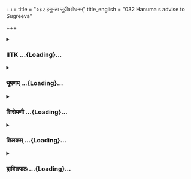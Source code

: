 +++
title = "०३२ हनुमता सुग्रीवबोधनम्"
title_english = "032 Hanuma s advise to Sugreeva"

+++
<div caption="श्रीराम-हरिसीताराममूर्ति-घनपाठिभ्यां वचनम्" class="audioEmbed" src="https://archive.org/download/Ramayana-recitation-Sriram-harisItArAmamUrti-Ghanapaati-v2/Kanda_4/Kanda_4_KSK-032-Hanumatha_Sugreeva_Bodhanam.mp3"></div>

<div class="js_include collapsed" newlevelforh1="3" title="IITK" unfilled url="/purANam/rAmAyaNam/audIchya-pAThaH/iitk/4_kiShkindhAkANDam/03-sugrIva-bodhanam/032_hanumatA_sugrIvabodhanam.md">
<details><summary><h3>IITK ...{Loading}...</h3></summary>

Sugriva's anxiety to know the reason for Lakshmana's anger -- Hanuman
persuades Sugriva to act.



#### श्लोकः
##### मूलम्
अङ्गदस्य वचश्श्रुत्वा सुग्रीवस्सचिवैस्सह।  
लक्ष्मणं कुपितं श्रुत्वा मुमोचासनमात्मवान्4.32.1॥

##### शब्दार्थः
आत्मवान् prudent, सुग्रीवः Sugriva, सचिवैः सह with his counsellors, अङ्गदस्य Angada's, वचः words, श्रुत्वा heard, लक्ष्मणम् of Lakshmana's, कुपितम् an angry man, श्रुत्वा heard, आसनम् seat, मुमोच started

##### आङ्ग्लानुवादः
On hearing about Lakshmana's anger from Angada, prudent Sugriva consulted his counsellors.



#### श्लोकः
##### मूलम्
सचिवानब्रवीद्वाक्यं निश्चित्य गुरुलाघवम्।  
मन्त्रज्ञान्मन्त्रकुशलो मन्त्रेषु परिनिष्ठितान्4.32.2॥

##### शब्दार्थः
मन्त्रकुशलः well versed in counsel, मन्त्रेषु in counselling, परिनिष्ठितान्  highly skilled in secret assessment, सः he, गुरुलाघवम् considering the merits and demerits, निश्चित्य deciding, मन्त्रज्ञान् intelligent ministers, तान् them, वाक्यम् words, अब्रवीत् spoke.

##### आङ्ग्लानुवादः
Sugriva, being skilled in secret assessment of matters, considering the merits and demerits, spoke to his council of ministers capable of intelligent counsellingः



#### श्लोकः
##### मूलम्
न मे दुर्व्याहृतं किञ्चिन्नापि मे दुरनुष्ठितम्।  
लक्ष्मणो राघवभ्राता क्रुद्धः किमिति चिन्तये4.32.3॥

##### शब्दार्थः
मे of me, किञ्चित् a little, न दुर्व्याहृतम् not uttered any harsh or arrogant word, मे of me, अपि दुरनुष्ठितम् indeed no wrong deed is done, राघव भ्राता Rama's brother, लक्ष्मणः Lakshmana, किम् why, क्रुद्धः angry, इति this, चिन्तये I am thinking.

##### आङ्ग्लानुवादः
'Indeed I have not uttered any harsh word or done anything wrong. I, therefore, wonder why Rama's brother, Lakshmana is angry with me?



#### श्लोकः
##### मूलम्
असुहृद्भिर्ममामित्रैर्नित्यमन्तरदर्शिभिः।  
मम दोषानसम्भूतान् श्रावितो राघवानुजः4.32.4॥

##### शब्दार्थः
राघवानुजः Rama's younger brother, असुहृद्भिः heartless people, नित्यम् always, अन्तरदर्शिभिः picking holes at me, अमित्रैः by enmies, मम my, असम्भूतान् imaginary, दोषान् faults, श्रावितः have told.

##### आङ्ग्लानुवादः
'Some enemies, who are always searching for imaginary faults of mine might have poisoned Lakshmana's ears.



#### श्लोकः
##### मूलम्
अत्र तावद्यथाबुद्धि सर्वैरेव यथाविधि।  
भावस्य निश्चयस्तावद्विज्ञेयो निपुणं शनैः4.32.5॥

##### शब्दार्थः
अत्र now, सर्वैरेव by all of you, तावत् in the mean while, यथा बुद्धि  using your intellect , यथाविधि duly, भावस्य your own, निश्चयः decision, तावत् that much, निपुणम् expertise, शनैः slowly, विज्ञेयः inform.

##### आङ्ग्लानुवादः
'In the meanwhile, (right now) all of you should think quietly and try to know the reason (for Lakshmana's anger), using your intellect and expertise logically and decide( the course of action).



#### श्लोकः
##### मूलम्
न खल्वस्ति मम त्रासो लक्ष्मणान्नापि राघवात्।  
मित्रं त्वस्थानकुपितं जनयत्येव सम्भ्रमम्4.32.6॥

##### शब्दार्थः
मम my, लक्ष्मणात् from Lakshmana, त्रासः fear, नास्ति खलु not expected, राघवादपि even from Rama, न not, अस्थानकोपितम् enraged without reason, मित्रम् friend, सम्भ्रमम् misgivings, जनयत्येव  will create.

##### आङ्ग्लानुवादः
'I have no fear either from Lakshmana or from Rama. However, when a friend is enraged without reason, it creates misgivings.



#### श्लोकः
##### मूलम्
सर्वथा सुकरं मित्रं दुष्करं परिपालनम्।  
अनित्यत्वाच्छ चित्तानां प्रीतिरल्पेपि भिद्यते4.32.7॥

##### शब्दार्थः
सर्वथा always, मित्रम् friend, सुकरम् easy, परिपालनम् to maintain friendship, दुष्करम् is difficult, चित्तानाम् of mind, अल्पेऽपि even on flimsy ground, प्रीतिः friendship, अनित्यत्वात्  fickleness, भिद्यते will break.

##### आङ्ग्लानुवादः
'It is easy to earn a friend but keeping the friendship sustained is difficult. Due to fickleness of mind friendship gets broken even on flimsy grounds.



#### श्लोकः
##### मूलम्
अतो निमित्तं त्रस्तोहं रामेण तु महात्मना।  
यन्मयोपकृतं शक्यं प्रतिकर्तुं न तन्मया4.32.8॥

##### शब्दार्थः
अतः निमित्तम् therefore, for that reason, अहम् I am, महात्मना by the noble sire, रामेण by Rama, त्रस्तः  am apprehensive, मम me, यत् whatever, उपकृतम् has been done, तत् that, मया me, प्रतिकर्तुम् to return, न शक्यम्  not able to.

##### आङ्ग्लानुवादः
'Therefore, I am apprehensive of Rama. I am not able to repay the help he has rendered to me'.



#### श्लोकः
##### मूलम्
सुग्रीवेणैवमुक्तस्तु हनुमान्हरिपुङ्गवः।  
उवाच स्वेन तर्केण मध्ये वानरमन्त्रिणाम्4.32.9॥

##### शब्दार्थः
सुग्रीवेण by Sugriva, एवम् in that way, उक्तस्तु been said, हरिपुङ्गवः best of monkeys, हनुमान् Hanuman, वानरमन्त्रिणाम् among monkeys ministers, मध्य in the midst, स्वेन by his own, तर्केण logic, उवाच said these words.

##### आङ्ग्लानुवादः
When Sugriva spoke thus, Hanuman the great monkey, submitted in the presnce of the monkeyministers, applying his own logicः



#### श्लोकः
##### मूलम्
सर्वथा नैतदाश्चर्यं यस्त्वं हरिगणेश्वर।  
न विस्मरसि सुस्निग्धमुपकार कृतं शुभम्4.32.10॥

##### शब्दार्थः
हरिगणेश्वर chief of the vanara clan, त्वम् to you, सुस्निग्धम्  with utmost sense of friendship, कृतम् done, शुभम् good, न विस्मरसि इति यत् forgetting like this, एतत् this way, सर्वथा always, आश्चर्यम् surprise, न no.

##### आङ्ग्लानुवादः
'It is not at all a matter of surprise, O king of vanara clan, that you forgot the good service rendered to you with utmost sense of friendship.



#### श्लोकः
##### मूलम्
राघवेण तु वीरेण भयमुत्सृज्य दूरतः।  
त्वत्प्रियार्थं हतो वाली शक्रतुल्यपराक्रमः4.32.11॥

##### शब्दार्थः
वीरेण by the distinguished hero, राघवेण by Rama, भयम् fear, दूरतः driving away, उत्सृज्य putting aside, त्वत्प्रियार्थम् for your happiness, शक्रतुल्यपराक्रमः valour equal to that of Indra, वाली Vali, हतः killed.

##### आङ्ग्लानुवादः
'To remove your fear and to please you, the great hero Rama has killed Vali, an equal to Indra in valour.



#### श्लोकः
##### मूलम्
सर्वथा प्रणयात्कृद्धो राघवो नात्र संशयः।  
भ्रातरं सम्प्रहितवान्लक्ष्मणं लक्ष्मिवर्धनम्4.32.12॥

##### शब्दार्थः
राघवः Rama, सर्वथा ever, प्रणयात् due to love, क्रुद्धः enraged, अत्र here, संशयः doubt, न no, भ्रातरम् his brother, लक्ष्मिवर्धनम् a bestower of prosperity, लक्ष्मणम् Lakshmana, (सं) प्रहितवान्  sent.

##### आङ्ग्लानुवादः
'Rama's anger is purely out of love for you. He has sent Lakshmana, a bestower of prosperity to you. There is no doubt about it.



#### श्लोकः
##### मूलम्
त्वं प्रमत्तो न जानीषे कालं कालविदां वर।  
फुल्लसप्तच्छदश्यामा प्रवृत्ता तु शरच्छिवा4.32.13॥

##### शब्दार्थः
कालविदाम् among the knowers of time, वर best, त्वम् you are, प्रमत्तः not alert, कालम् time, न जानीषे you are not aware, फुल्लसप्तच्छदश्यामा a lush green season with blossoming saptachada flowers, शिवा (शुभा) auspicious, शरत् autumn, प्रवृत्ता has set in.

##### आङ्ग्लानुवादः
'You knows best the passage of time (changing seasons). But you are not aware out of inattention that the auspicious autumn has set in, making the garden lush green with blossoms of Saptachada flowers.



#### श्लोकः
##### मूलम्
निर्मलग्रहनक्षत्रा द्यौः प्रनष्टवलाहका।  
प्रसन्नाश्च दिशस्सर्वास्सरितश्च सरांसि च4.32.14॥

##### शब्दार्थः
प्रनष्टवलाहका with disappearance of clouds, द्यौः sky, निर्मलग्रहनक्षत्रा with clear appearance of planets and constellations, सर्वाः all, दिशः directions, सरितश्च rivers, सरांसि च and tanks, प्रसन्नाः pleasant.

##### आङ्ग्लानुवादः
'The sky from which the dark clouds have completely disappeared is illumined with planets and stars. The rivers and tanks as well as all directions are pleasant.



#### श्लोकः
##### मूलम्
प्राप्तमुद्योगकालं तु नावैषि हरिपुङ्गव।  
त्वं प्रमत्त इति व्यक्तं लक्ष्मणोऽयमिहागतः4.32.15॥

##### शब्दार्थः
हरिपुङ्गव chief of monkeys, प्राप्तम् having set in, उद्योगकालम् time for making millitary endeavour, नावैषि not aware, त्वम् you, प्रमत्तः इति inattentive, अयं लक्ष्मणः this Lakshmana, इह here, आगतः has come, व्यक्तम् it is evident.

##### आङ्ग्लानुवादः
'O chief of monkeys it is time for military expeditions. Since you are intoxicated you are not aware of this, Lakshmana has come here evidently for this.



#### श्लोकः
##### मूलम्
आर्तस्य हृतदारस्य पुरुषं पुरुषान्तरात्।  
वचनं मर्षणीयं ते राघवस्य महात्मनः4.32.16॥

##### शब्दार्थः
आर्तस्य of a man in distress, हृतदारस्य of a man who is deprived of his wife, महात्मनः of a great self, राघवस्य Rama's, पुरुषान्तरात् from another man, परुषम् harsh, वचनम् words, ते for you, मर्षणीयम् should be tolerated.

##### आङ्ग्लानुवादः
'The message sent by a man who is in distress, and is deprived of his wife should be accepted even if they are harsh since he is a great self (who has rendered you help).



#### श्लोकः
##### मूलम्
कृतापराधस्य हि ते नान्यत्पश्याम्यहं क्षमम्।  
अन्तरेणाञ्जलिं बद्ध्वा लक्ष्मणस्य प्रसादनात्4.32.17॥

##### शब्दार्थः
अञ्जलिम् folded hands, बद्ध्वा by holding, लक्ष्मणस्य Lakshmana's, प्रसादनात् अन्तरेण make him to excuse, क्षमम् to excuse, अन्यत् other than this, कृतापराधस्य for one who has missed his duty, ते you, अहम् I, न पश्यामि I do not see.

##### आङ्ग्लानुवादः
'In these circumstances the best way is seeking apology from Lakshmana with folded hands. I do not see any way other than this.



#### श्लोकः
##### मूलम्
नियुक्तैर्मन्त्रिभिर्वाच्यो ह्यवश्यं पार्थिवो हितम्।  
अत एव भयं त्यक्त्वा ब्रवीम्यवधृतं वचः4.32.18॥

##### शब्दार्थः
नियुक्तैः appointed, मन्त्रिभिः by ministers, पार्थिवः king, अवश्यम् certainly, हितम् good, वाच्यः should advise, अतः एव therefore, भयम् fear, त्यक्त्वा giving up, अवधृतम् what I felt decidedly, वचः ब्रवीमि I am telling these words.

##### आङ्ग्लानुवादः
'The counsellors and ministers appointed by a king should certainly give good advice, without fear. This I tell you since I have faith in my words.



#### श्लोकः
##### मूलम्
अभिक्रुद्धस्समर्थो हि चापमुद्यम्य राघवः।  
सदेवासुरगन्धर्वं वशे स्थापयितुं जगत्4.32.19॥

##### शब्दार्थः
अभिक्रुद्धः if angry, राघवः Rama, चापम् bow, उद्यम्य by lifting, सदेवासुरगन्धर्वम् including gods, demons and ghandarvas, जगत् world, वशे under control, स्थापयितुम् to keep, समर्थो हि able.

##### आङ्ग्लानुवादः




#### श्लोकः
##### मूलम्
न स क्षमः कोपयितुं यः प्रसाद्यः पुनर्भवेत्।  
पूर्वोपकारं स्मरता कृतज्ञेन विशेषतः4.32.20॥

##### शब्दार्थः
पूर्वोपकारम् having received help earlier, स्मरता remembering, विशेषतः more so, कृतज्ञेन by a grateful man, यः whoever, पुनः again, प्रसाद्यः deserves to be propitiated, सः he, कोपयितुम् to show anger, न क्षमः not proper.

##### आङ्ग्लानुवादः
'He who deserves propitiation, should not be offended, more so by a  grateful man, remembering the  help received by him earlier.



#### श्लोकः
##### मूलम्
तस्य मूर्ध्ना प्रणम्य त्वं सपुत्रस्ससुहृज्जनः।  
राजंस्तिष्ठस्व समये भर्तुर्भार्येव तद्वशः4.32.21॥

##### शब्दार्थः
राजन् O king, सपुत्रः along with your son, ससुहृज्जनः with friends, त्वम् you, तस्य his, मूर्ध्ना with your head, प्रणम्य  bow, समये by the oath, भर्तुः to husband, भार्या इव like a wife, तद्वशः subordinates, तिष्ठस्व you may stand by.

##### आङ्ग्लानुवादः
'O king bow down your head along with your son, friends and relations and honour the oath just as a wife subordinates to the will of the husband. Stand by obediently.



#### श्लोकः
##### मूलम्
न रामरामानुजशासनं त्वया  
कपीन्द्र युक्तं मनसाऽप्यपोहितुम्।  
मनो हि ते ज्ञास्यति मानुषं बलं  
स राघवस्यास्य सुरेन्द्रवर्चसः4.32.22॥

##### शब्दार्थः
कपीन्द्र O king of monkeys, रामरामानुजशासनम् Rama's word or Lakshmana's command, त्वया by you, मनसापि even in heart, अपोहितुम् to overlook, न युक्तम् not proper, अस्य his, सराघवस्य along with Rama, सुरेन्द्रवर्चसः countenace having the lustre of Indra, मानुषम् human, बलम् strength, ते मनः your mind, ज्ञास्यति हि  knows.

##### आङ्ग्लानुवादः
'O king of monkeys It is not right for you to overlook the commands of Rama or Lakshmana even in mind. You know the superhuman virtues of Rama, particularly his valour. The two brothers are like Indra (and Upendra) in valour and might.  

#### समाप्तिः
 श्रीमद्रामायणे वाल्मीकीय आदिकाव्ये किष्किन्धाकाण्डे द्वात्रिंशस्सर्गः॥  
Thus ends the thirtysecond sarga in Kishkindakanda of the first epic, the Holy Ramayana composed by sage Valmiki.

</details>
</div>
<div class="js_include collapsed" newlevelforh1="3" title="भूषणम्" unfilled url="/purANam/rAmAyaNam/audIchya-pAThaH/TIkA/bhUShaNa_iitk/4_kiShkindhAkANDam/03-sugrIva-bodhanam/032_hanumatA_sugrIvabodhanam.md">
<details><summary><h3>भूषणम् ...{Loading}...</h3></summary>



अङ्गदस्य वचः श्रुत्वा सुग्रीवः सचिवैः सह ।  

लक्ष्मणं कुपितं श्रुत्वा मुमोचासनमात्मवान्  ॥  ४।३२।१  ॥   

अथ हनुमता हितोपदेशो द्वात्रिंशे अङ्गदस्येत्यादि । अङ्गदस्य
प्राधान्यादङ्गदस्य वचः श्रुत्वेत्युक्तम् । आसनं मुमोच
भयेनासनादुदतिष्ठदित्यर्थः  ॥  ४।३२।१  ॥   

  

सचिवानब्रवीद्वाक्यं निश्चित्य गुरुलाघवम् ।  

मन्त्रज्ञान्मन्त्रकुशलो मन्त्रेषु परिनिष्ठितान्  ॥  ४।३२।२  ॥   

सचवानिति । मन्त्रकुशलः मन्त्रप्रयोगकुशलः  ॥  ४।३२।२  ॥   

  

न मे दुर्व्याहृतं किञ्चिन्नापि मे दुरनुष्ठितम् ।  

लक्ष्मणो राघवभ्राता क्रुद्धः किमिति चिन्तये  ॥  ४।३२।३  ॥   

दुर्व्याहृतं परुषभाषणम् । दुरनुष्ठितम् अपकारः । किं किमर्थम्?  ॥  ४।३२।३
 ॥   

  

असुहृद्भिर्ममामित्रैर्नित्यमन्तरदर्शिभिः ।  

मम दोषानसम्भूतान् श्रावितो राघवानुजः  ॥  ४।३२।४  ॥   

असुहृद्भिरिति । असुहृद्भिः अशोभनहृदयैः  ॥  ४।३२।४  ॥   

  

अत्र तावद्यथाबुद्धि सर्वैरेव यथाविधि ।  

भावस्य निश्चयस्तावद्विज्ञेयो निपुणं शनैः  ॥  ४।३२।५  ॥   

अत्रेति । तावत् प्रथमम् । यथाविधि यथाक्रमम् । भावस्य चेष्टायाः । निश्चयः
अध्यवसायः  ॥  ४।३२।५  ॥   

  

न खल्वस्ति मम त्रासो लक्ष्मणान्नापि राघवात् ।  

मित्रं त्वस्थानकुपितं जनयत्येव सम्भ्रमम्  ॥  ४।३२।६  ॥   

निजभयकृतमासनचलनमपह्नुते न खल्विति  ॥  ४।३२।६  ॥   

  

सर्वथा सुकरं मित्रं दुष्करं परिपालनम् ।  

अनित्यत्वाच्च चित्तानां प्रीतिरल्पे ऽपि भिद्यते  ॥  ४।३२।७  ॥   

मित्रस्यास्थानकोषसम्भावनायां लोकन्यायमाह सर्वथेति । अल्पे, वैषम्य इति
शेषः  ॥  ४।३२।७  ॥   

  

अतो निमित्तं त्रस्तो ऽहं रामेण तु महात्मना ।  

यन्ममोपकृतं शक्यं प्रतिकर्तुं न तन्मया  ॥  ४।३२।८  ॥   

अत इति । महात्मना रामेण । मम यदुपकृतं तन्मया प्रति कर्तुं न शक्यम् । अतो
निमित्तम् अस्मान्निमित्तात् त्रस्तो ऽहमिति सम्बन्धः  ॥  ४।३२।८  ॥   

  

सुग्रीवेणैवमुक्तस्तु हनुमान् हरिपुङ्गवः ।  

उवाच स्वेन तर्केण मध्ये वानरमन्त्रिणाम्  ॥  ४।३२।९  ॥   

तर्केण ऊहेन  ॥  ४।३२।९  ॥   

  

सर्वथा नैतदाश्चर्यं यस्त्वं हरिगणेश्वर ।  

न विस्मरसि सुस्निग्धमुपकारकृतं शुभम्  ॥  ४।३२।१०  ॥   

राघवेण तु वीरेण भयमुत्सृज्य दूरतः ।  

त्वत्प्रियार्थं हतो वाली शक्रतुल्यपराक्रमः  ॥  ४।३२।११  ॥   

सर्वथा प्रणयात् क्रुद्धो राघवो नात्र संशयः ।  

भ्रातरं सम्प्रहितवान् लक्ष्मणं लक्ष्मिवर्द्धनम्  ॥  ४।३२।१२  ॥   

त्वं प्रमत्तो न जानीषे कालं कालविदां वर ।  

फुल्लसप्तच्छदश्यामा प्रवृत्ता तु शरच्छिवा  ॥  ४।३२।१३  ॥   

निर्मलग्रहनक्षत्रा द्यौः प्रनष्टबलाहका ।  

प्रसन्नाश्च दिशः सर्वाः सरितश्च सरांसि च  ॥  ४।३२।१४  ॥   

प्राप्तमुद्योगकालं तु नावैषि हरिपुङ्गव ।  

त्वं प्रमत्त इति व्यक्तं लक्ष्मणो ऽयमिहागतः  ॥  ४।३२।१५  ॥   

उपकारकृतम् उपकारकारिणम्  ॥  ४।३२।१०१५  ॥   

  

आर्तस्य हृतदारस्य परुषं पुरुषान्तरात् ।  

वचनं मर्षणीयं ते राघवस्य महात्मनः  ॥  ४।३२।१६  ॥   

आर्तस्येति । पुरुषान्तरात् लक्ष्मणात्, आगतमिति शेषः । अत्र मर्षणीयत्वे
बहवो हेतव उपन्यस्यन्ते । हृतदारस्य परुषवचनं मर्षणीयम् ।
एवमार्तस्येत्यादौ । राघवस्य महात्मनः परमात्मनः, सर्वस्वामिन इत्यर्थः  ॥ 
४।३२।१६  ॥   

  

कृतापराधस्य हि ते नान्यत् पश्याम्यहं क्षमम् ।  

अन्तरेणाञ्जलिं बद्ध्वा लक्ष्मणस्य प्रसादनात्  ॥  ४।३२।१७  ॥   

अथापराधप्रायश्चितं विदधाति कृतेति । कृतापराधस्य न त्वारब्धापराधस्य
अपराधारम्भकाले सानुतापो यदि लघुप्रायश्चितेन तदा तस्य परिहारः स्यात्, न
तथा ऽभूः किन्तु निश्चयेन कृतापराधो ऽसि, तेन अञ्जलिं बद्ध्वा लक्ष्मणस्य
प्रसादनादन्तरेण प्रसादनं विना अन्यत् क्षमम् अपराधपरिहारक्षमं साधनं न
पश्यामि । "अञ्जलिः परमा मुद्रा क्षिप्रं देवप्रसादिनी" इति शास्त्रात् ।
लक्ष्मणस्येत्यनेन तदीयं प्रत्यञ्जलिरेव भगवदपचारपरिहारक इत्युक्तम्,
"त्वदङ्घ्रिमुद्दिश्य" इतिवत् । ते इत्यनेनात्राधिकरिनियमो नास्तीत्युच्यते
। अञ्जलिमित्येकवचनेन सकृत्करणमेवालमित्युक्तम् । बद्ध्वेत्यनेन
देशकालनियमाभावः सूचितः । बद्ध्वा लक्ष्मणस्य प्रसादनादित्यनेन क्षिप्रं
देवप्रसादिनीत्यस्यार्थः उक्तः  ॥  ४।३२।१७  ॥   

  

नियुक्तैर्मन्त्रिभिर्वाच्यो ह्यवश्यं पार्थिवो हितम् ।  

अत एव भयं त्यक्त्वा ब्रवीम्यवधृतं वचः  ॥  ४।३२।१८  ॥   

किमेव मां प्रति हीनवृत्तमुपदिष्टवानसीत्यत्राह नियुक्तैःरिति  ॥  ४।३२।१८
 ॥   

  

अभिक्रुद्धः समर्थो हि चापमुद्यम्य राघवः ।  

सदेवासुरगन्धर्वं वशे स्थापयितुं जगत्  ॥  ४।३२।१९  ॥   

कथमिदं हितम्? तत्राह अभिक्रुद्ध इति  ॥  ४।३२।१९  ॥   

  

न स क्षमः कोपयितुं यः प्रसाद्यः पुनर्भवेत् ।  

पूर्वोपकारं स्मरता कृतज्ञेन विशेषतः  ॥  ४।३२।२०  ॥   

हेत्वन्तरमाह न स इति  ॥  ४।३२।२०  ॥   

  

तस्य मूर्ध्ना प्रणम्य त्वं सपुत्रः ससुहृज्जनः ।  

राजंस्तिष्ठ स्वसमये भर्तुर्भार्येव तद्वशे  ॥  ४।३२।२१  ॥   

अञ्जलिं बद्ध्वेत्युक्तं विवृणोति तस्येति स्वसमये तिष्ठ तद्वशे च तिष्ठ  ॥ 
४।३२।२१  ॥   

  

न रामरामानुजशासनं त्वया कपीन्द्र युक्तं मनसाप्यपोहितुम् ।  

मनो हि ते ज्ञास्यति मानुषं बलं सराघवस्यास्य सुरेन्द्रवर्चसः  ॥  ४।३२।२२
 ॥   

इत्यार्षे श्रीरामायणे वाल्मीकीये आदिकाव्ये श्रीमत्किष्किन्धाकाण्डे
द्वात्रिंशः सर्गः  ॥  ३२  ॥   

सुरेन्द्रवर्चसः सराघवस्व सलक्ष्मणस्य अस्य रामस्य मानुषं बलं
दिव्यास्त्रादिबलमन्तरेण केवलं स्वाभाविकं बलं ते मनो ज्ञास्यति हि
जानात्येव, सालगिरिभेदनादौ दृष्टचरत्वादिति भावः  ॥  ४।३२।२२  ॥   

इति श्रीगोविन्दराजविरचिते श्रीरामायणभूषणे मुक्ताहाराख्याने
किष्किन्धाकाण्डव्याख्याने द्वात्रिंशः सर्गः  ॥  ३२  ॥   



</details>
</div>
<div class="js_include collapsed" newlevelforh1="3" title="शिरोमणी" unfilled url="/purANam/rAmAyaNam/audIchya-pAThaH/TIkA/shiromaNI_iitk/4_kiShkindhAkANDam/03-sugrIva-bodhanam/032_hanumatA_sugrIvabodhanam.md">
<details><summary><h3>शिरोमणी ...{Loading}...</h3></summary>



मन्त्रिप्रार्थनानन्तरकालिकं सुग्रीववृत्तान्तमुपक्रमते अङ्गदस्येत्यादिभिः
। अङ्गदस्य अङ्गदप्रेरितमन्त्रिणोर्वचः श्रुत्वा आत्मवान्
धैर्यवान्सुग्रीवः आसनं मुमोच । शयनासनाद्बहिस्तस्थौ  ॥  ४।३२।१  ॥   

  

स इति । गुरलाघवं गुरुत्वलघुत्वे रामे गुरुत्वं स्वस्मिन् लघुत्वं
चेत्यर्थः, निश्चित्य मन्त्रेषु परिनिष्ठितः तद्विषयकातीवज्ञानवान् अत एव
मन्त्रकुशलः मन्त्रप्रयोगे निपुणः स सुग्रीवः मन्त्रज्ञान् तान् मन्त्रिणः
वाक्यमब्रवीत्  ॥  ४।३२।२  ॥   

  

तद्वचनाकारमाह नेति । मे मया किंचिन्न दुर्व्याहृतं दुरुक्तं रामायेति
शेषः, नापि किंचिन्मे दुरनुष्ठितमनिष्टं कृतं रामस्येति शेषः, अतः लक्ष्मणः
किं किमर्थं क्रुद्धः इत्यहं चिन्तये विचारयामि  ॥  ४।३२।३  ॥   

  

स्वनिश्चितमाह असुहृद्भिः मलिनान्तःकरणैः अत एव नित्यमन्तरदर्शिभिः
स्वबुद्धिप्रकल्पितक्षुद्रबोधनशीलैः ममामित्रैः रिपुभिः असंभूतान् मया
अनिष्पादितान् मम दोषान् राघवानुजः श्रावितः कारणमन्तरा लक्ष्मणक्रोधो न
संभवतीति तात्पर्यम्  ॥  ४।३२।४  ॥   

  

अत्रेति । अत्र अस्मिन् समये भावस्य मच्चित्तान्तकस्य लक्ष्मणस्य निश्चयो
ऽभिप्रायः यथाबुद्धिः स्वस्वबुद्ध्यनुरूपं यथाविधि विधिमनातिक्रम्य निपुणं
यथा भवति तथा सर्वैः भवद्भिः तावन्मत्सङ्गमात्पूर्वमेव शनैर्विज्ञेयः  ॥ 
४।३२।५  ॥   

  

नेति । राघवात् रामान्न मम त्रासः अत एव लक्ष्मणादपि न त्रासः
अस्थानकुपितमपराधाभावेन अनवसरकोपविशिष्टं तु संभ्रमं भयं जनयत्येव । एतेन
अयं मित्रद्रोहीति लोकोक्तेर्बिभेमीति सूचितम् । न त्रास इत्यनेनापराधे ऽपि
राघवः शरणागतं न त्यजतीति सुग्रीवनिश्चयः सूचितः । कथंचिदुपकारेण कृतेनैकेन
तुष्यति  ॥  न स्मरत्यपकाराणां शतमप्यात्मवत्तया  ॥ 
इत्यादिवचनमत्रानुसंधेयम्  ॥  ४।३२।६ ॥   

  

सर्वथेति । मित्रं सर्वथा सर्वप्रकारेण सुकरमनायासेन मित्रं लभ्यते
इत्यर्थः, प्रतिपालनं मित्रस्य रक्षणं तु दुष्करं तत्र हेतुः
चित्तानामनित्यत्वात्प्रतिक्षणं विषयान्तरवर्तित्वाद्धेतोः अल्पे जने
प्रीतिर्भिद्यते  ॥  ४।३२।७  ॥   

  

अत इति । महात्मना रामेण यत् ममोपकृतं तत्प्रतिकर्तुं मया न शक्यमतः इदं
निमित्तं त्रस्तो ऽहम्  ॥  ४।३२।८  ॥   

  

सुग्रीवेणेति । सुग्रीवेण एवमुक्ते सति हरिपुङ्गवो हनुमान् वानरमन्त्रिणां
मध्ये स्वेन स्वकीयेन तर्केण अनुमानेन उवाच  ॥  ४।३२।९  ॥   

  

सर्वथेति । हे हरिगणेश्वर अविस्रब्धमतिविश्वस्तं यथा भवति तथा कृतमुपकारं
यत् सर्वथा त्वं न विस्मरसि तदेतत् आश्चर्यं न, महात्मनां स्वभाव एवायमिति
तात्पर्यम्  ॥  ४।३२।१०  ॥   

  

राघवेणेति । राघवेण भयं दूरतः उत्सृज्य वाली हतः, एतेन राघवस्य त्वय्यतीव
कृपेति सूचितम्  ॥  ४।३२।११  ॥   

  

सर्वथेति । सर्वथा सर्वप्रकारेण प्रणयात् त्वद्विषयकस्नेहादेव राघवः
क्रुद्धः त्वद्विघातकापराघजनितदोषं निवर्तयितुं
क्रोधाभासमाश्रितवानित्यर्थः, तत्र संशयो न । अत एव भ्रातरं संप्रहितवान्
प्रेषितवान्  ॥  ४।३२।१२  ॥   

  

अपराधमेव बोधयति त्वमिति । हे कालविदांवर प्रमत्तः असावधानचित्तस्त्वं कालं
स्वप्रतिज्ञातान्वेषणसमयं न जानीषे स्मरसि । ननु कः स काल इत्यत आह
फुल्लसप्तच्छदश्यामा पुष्पितसप्तच्छदहेतुकश्यामत्वविशिष्टा शुभागमनयोग्या
शरत् प्रवृत्ता  ॥  ४।३२।१३  ॥   

  

तल्लक्षणमाह निर्मलेति । प्रनष्टाः बलाहकाः मेघाः यस्यां सा अत एव
निर्मलग्रहनक्षत्रा द्यौः प्रकाशते इति शेषः, अत एव दिक्प्रभृतयः प्रसन्नाः
 ॥  ४।३२।१४ ॥   

  

प्राप्तमिति । हे हरिपुङ्गव प्राप्तमुद्योगकालं यतो नावैषि अतस्त्वं
प्रमत्तः इति व्यक्तम् अत एव अयं लक्ष्मणं इहागतः  ॥  ४।३२।१५  ॥   

  

आर्तस्येति । पुरुषान्तरात् लक्ष्मणात् श्रुतमिति शेषः । हृतदारस्य राघवस्य
परुषं परुषाभासं वचनं ते त्वया मर्षणीयं क्षन्तव्यम्  ॥  ४।३२।१६  ॥   

  

कृतेति । अञ्जलिं बद्ध्वा लक्ष्मणस्य प्रसादनात् अन्तरेण विना कृतापराधस्य
ते अन्यत् क्षमं योग्यं न पश्यामि  ॥  ४।३२।१७  ॥   

  

ननु मद्भयरहित इव त्वं कथं ब्रवीषीत्यत आह नियुक्तैरिति । नियुक्तैः
युक्तार्थबोधने नियोजितैः पार्थिवो ऽवश्यं हितं वाच्यः इत एव भयं त्यक्त्वा
अवधृतं हितत्वेन निश्चितं वचो ब्रवीमि  ॥  ४।३२।१८  ॥   

  

राघवस्य प्रसादने तवैव हितं तत्कार्य त्वन्यथापि सेत्स्यतीत्याह अभीति ।
अभिक्रुद्धो राघवः चापमुद्यम्य सदेवासुरगन्धर्वं देवादिसहितं जगत् स्ववशे
स्थापयितुं समर्थः । एतेन रावणमपि स्ववशे स्थापयितुं समर्थ एवेति बोधितम्
 ॥  ४।३२।१९  ॥   

  

नेति । यो रामः पुनः निरन्तरं प्रसाद्यः सर्वैरिति शेषः, सः कृतज्ञेन अत एव
पूर्वोपकारं स्मरता त्वया विशेषतः प्रसाद्यः अत एव कोपयितुं न क्षमः  ॥ 
४।३२।२०  ॥   

  

प्रसादनोपायमाह तस्येति । तस्य राघवस्य पादौ मूर्ध्ना प्रणम्य समये
प्राप्तकाले भ्रातुर्भार्येव तद्वशे तिष्ठस्व तिष्ठ  ॥  ४।३२।२१  ॥   

  

उपसंहरन्नाह नेति । रामरामानुजयोः शासनं मनसा ऽपि अपोहितुं त्यक्तुं त्वया
न शक्यम् । तत्र हेतुः सराघवस्य रामसहितस्य अस्य लक्ष्मणस्य मानुषं मः
इयत्ताया अनुषः विध्वंसो यस्मिन् तद्बलं ते मनो ज्ञास्यति जानाति  ॥ 
४।३२।२२  ॥   

  

इति श्रीमद्वाल्मीकीयरामायणव्याख्याने रामायणशिरोमणौ किष्किन्धाकाण्डे
द्वात्रिंशः सर्गः  ॥  ४।३२  ॥   

  



</details>
</div>
<div class="js_include collapsed" newlevelforh1="3" title="तिलकम्" unfilled url="/purANam/rAmAyaNam/audIchya-pAThaH/TIkA/tilaka_iitk/4_kiShkindhAkANDam/03-sugrIva-bodhanam/032_hanumatA_sugrIvabodhanam.md">
<details><summary><h3>तिलकम् ...{Loading}...</h3></summary>



अङ्गदस्येति  ॥  ४।३२।१  ॥   

  

गुरुलाघवं गुरुत्वलघुत्वे इत्यर्थः  ॥  ४।३२।२  ॥   

  

दुर्व्याहृतमनुचितवचनमुक्तम् । दुरनुष्ठितमनुचितं कृत्यं कृतमिति शेषः  ॥ 
४।३२।३  ॥   

  

कोपकारणमुन्नयति-- असुहृद्भिरिति । असुहृदः शत्रवः अमित्रा अपकारिणः अन्तरं
छिद्रम् असंभूताननुत्पन्नान् श्रावितः नूनमिति शेषः  ॥  ४।३२।४  ॥   

  

अत्र लक्ष्मणकोपविषये । तावत्प्रथमतः । यथा तत्त्वात्मिका बुद्धिर्ज्ञानं
यस्मिन्निश्चये स भावस्य कोपस्य निश्चयस्तात्त्विककोपनिमित्तस्य निश्चयो
विज्ञेयः कर्तव्यः  ॥  ४।३२।५  ॥   

  

त्रासः । मदपराधमूल इति शेषः । कुतस्तर्हि त्रासो ऽत आह-- मित्रमिति ।
अस्थाने ऽकाण्डे वास्तवापराधाभावे ऽपि रिपुकृतमिथ्योपजापेन कुपितं
सञ्जातकोपं मित्रं संभ्रमं भयं जनयत्येव  ॥  ४।३२।६  ॥   

  

रिपुजोपजापपरिहारेण सख्यपालनं दुष्करमित्याह-- सर्वथेति । अल्पे ऽपि उपजापे
इति शेषः  ॥  ४।३२।७  ॥   

  

अतोनिमित्तमस्मान्निमित्तात् । अथ स्वदोषशङ्कानिवृत्तये कृतज्ञतां
मन्त्रिभ्यो दर्शयति रामेण त्विति  ॥  ४।३२।८  ॥   

  

अथ मुख्यमन्त्री हनूमान्कोपनिमित्तं निश्चित्याह-- सुग्रीवेणेति । तर्को
युक्तिः  ॥  ४।३२।९  ॥   

  

अथ निश्चयं विवक्षुः स्वस्य गुणग्राहित्वरूपं मन्त्रिलक्षणं प्रकटयति--
सर्वथेति  ॥  ४।३२।१०  ॥   

  

उपकारमेवाह-- राघवेणेति । भयं वालिपराक्रमजं वालिनश्छलेन वधकृतं लोकापवादजं
वा  ॥  ४।३२।११  ॥   

  

प्रणयात्क्रुद्धः । न तु त्वद्रिपूपजापत इत्यर्थः  ॥  ४।३२।१२  ॥   

  

प्रणयकोपस्यापि निमित्ताभासं दर्शयति-- त्वमिति । कालं प्रतिज्ञातं
सीतान्वेषणकालम् । प्रवृत्ता प्रकर्षेण वृत्ता गतप्रायेति यावत्  ॥ 
४।३२।१३,१४  ॥   

  

व्यक्तं ज्ञात्वेति शेषः  ॥  ४।३२।१५  ॥   

  

पुरुषान्तराल्लक्ष्मणाच्छ्रुतं परुषं वचनं ते त्वया मर्षणीयम् ।
तत्संभावनमालक्ष्यायमुपदेशः  ॥  ४।३२।१६,१७  ॥   

  

नियुक्तैः हितोपदेशे इति शेषः । भयं त्यक्त्वा ब्रवीमि राजानमपि
कार्यवशात्परस्मा अञ्जलिं कुर्विति वचो ऽवधृतं निश्चितं वदामि  ॥ 
४।३२।१८,१९  ॥   

  

यः पुनः प्रसाद्यो भवेत्स कोपयितुं न क्षमो न युक्तः  ॥  ४।३२।२०,२१  ॥   

  

अपोहितुमुपेक्षितुम् । सराघवस्य सलक्ष्मणस्यास्य रामस्य मानुषं
मनुष्यमतिक्रान्तं बलं ते मनो ज्ञास्यति जानात्येव वालिवधादिनेति भावः  ॥ 
४।३२।२२  ॥   

  

इति श्रीरामाभिरामे श्रीरामीये रामायणतिलके वाल्मीकीय आदिकाव्ये
किष्किन्धाकाण्डे द्वात्रिंशः सर्गः  ॥  ४।३२  ॥   

  



</details>
</div>
<div class="js_include collapsed" newlevelforh1="3" title="द्राविडपाठः" unfilled url="/purANam/rAmAyaNam/drAviDapAThaH/4_kiShkindhAkANDam/03-sugrIva-bodhanam/032_hanumatA_sugrIvabodhanam.md">
<details><summary><h3>द्राविडपाठः ...{Loading}...</h3></summary>



  
अङ्गदस्य वचः श्रुत्वा सुग्रीवः सचिवैः सह।  
लक्ष्मणं कुपितं श्रुत्वा मुमोचासनमात्मवान् ॥ 4.32.1 ॥   
सचिवानब्रवीद्वाक्यं निश्चित्य गुरुलाघवम्।  
मन्त्रज्ञान्मन्त्रकुशलो मन्त्रेषु परिनिष्ठितान् ॥ 4.32.2 ॥   
न मे दुर्व्याहृतं किञ्चिन्नापि मे दुरनुष्ठितम्।  
लक्ष्मणो राघवभ्राता क्रुद्धः किमिति चिन्तये ॥ 4.32.3 ॥   
असुहृद्भिर्ममामित्रैर्नित्यमन्तरदर्शिभिः।  
मम दोषानसम्भूतान् श्रावितो राघवानुजः ॥ 4.32.4 ॥   
अत्र तावद्यथाबुद्धि सर्वैरेव यथाविधि।  
भावस्य निश्चयस्तावद्विज्ञेयो निपुणं शनैः ॥ 4.32.5 ॥   
न खल्वस्ति मम त्रासो लक्ष्मणान्नापि राघवात्।  
मित्रं त्वस्थानकुपितं जनयत्येव सम्भ्रमम् ॥ 4.32.6 ॥   
सर्वथा सुकरं मित्रं दुष्करं परिपालनम्।  
अनित्यत्वाच्च चित्तानां प्रीतिरल्पेऽपि भिद्यते ॥ 4.32.7 ॥   
अतो निमित्तं त्रस्तोऽहं रामेण तु महात्मना।  
यन्ममोपकृतं शक्यं प्रतिकर्तुं न तन्मया ॥ 4.32.8 ॥   
सुग्रीवेणैवमुक्तस्तु हनुमान् हरिपुङ्गवः।  
उवाच स्वेन तर्केण मध्ये वानरमन्त्रिणाम् ॥ 4.32.9 ॥   
सर्वथा नैतदाश्चर्यं यस्त्वं हरिगणेश्वर।  
न विस्मरसि सुस्निग्धमुपकारकृतं शुभम् ॥ 4.32.10 ॥   
राघवेण तु वीरेण भयमुत्सृज्य दूरतः।  
त्वत्प्रियार्थं हतो वाली शक्रतुल्यपराक्रमः ॥ 4.32.11 ॥   
सर्वथा प्रणयात् क्रुद्धो राघवो नात्र संशयः।  
भ्रातरं सम्प्रहितवान् लक्ष्मणं लक्ष्मिवर्द्धनम् ॥ 4.32.12 ॥   
त्वं प्रमत्तो न जानीषे कालं कालविदां वर।  
फुल्लसप्तच्छदश्यामा प्रवृत्ता तु शरच्छिवा ॥ 4.32.13 ॥   
निर्मलग्रहनक्षत्रा द्यौः प्रनष्टबलाहका।  
प्रसन्नाश्च दिशः सर्वाः सरितश्च सरांसि च ॥ 4.32.14 ॥   
प्राप्तमुद्योगकालं तु नावैषि हरिपुङ्गव।  
त्वं प्रमत्त इति व्यक्तं लक्ष्मणोऽयमिहागतः ॥ 4.32.15 ॥   
आर्तस्य हृतदारस्य परुषं पुरुषान्तरात्।  
वचनं मर्षणीयं ते राघवस्य महात्मनः ॥ 4.32.16 ॥   
कृतापराधस्य हि ते नान्यत् पश्याम्यहं क्षमम्।  
अन्तरेणाञ्जलिं बद्ध्वा लक्ष्मणस्य प्रसादनात् ॥ 4.32.17 ॥   
नियुक्तैर्मन्त्रिभिर्वाच्यो ह्यवश्यं पार्थिवो हितम्।  
अत एव भयं त्यक्त्वा ब्रवीम्यवधृतं वचः ॥ 4.32.18 ॥   
अभिक्रुद्धः समर्थो हि चापमुद्यम्य राघवः।  
सदेवासुरगन्धर्वं वशे स्थापयितुं जगत् ॥ 4.32.19 ॥   
न स क्षमः कोपयितुं यः प्रसाद्यः पुनर्भवेत्।  
पूर्वोपकारं स्मरता कृतज्ञेन विशेषतः ॥ 4.32.20 ॥   
तस्य मूर्ध्ना प्रणम्य त्वं सपुत्रः ससुहृज्जनः।  
राजंस्तिष्ठ स्वसमये भर्तुर्भार्येव तद्वशे ॥ 4.32.21 ॥   
न रामरामानुजशासनं त्वया कपीन्द्र युक्तं मनसाप्यपोहितुम्।  
मनो हि ते ज्ञास्यति मानुषं बलं सराघवस्यास्य सुरेन्द्रवर्चसः ॥ 4.32.22 ॥   

</details>
</div>
